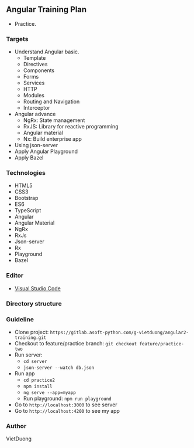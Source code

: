 ## Angular Training Plan
- Practice.

### Targets

- Understand Angular basic.
  - Template
  - Directives
  - Components
  - Forms
  - Services
  - HTTP
  - Modules
  - Routing and Navigation
  - Interceptor
- Angular advance
  - NgRx: State management
  - RxJS: Library for reactive programming
  - Angular material
  - Nx: Build enterprise app
- Using json-server
- Apply Angular Playground
- Apply Bazel

### Technologies

- HTML5
- CSS3
- Bootstrap
- ES6
- TypeScript
- Angular
- Angular Material
- NgRx
- RxJs
- Json-server
- Rx
- Playground
- Bazel

### Editor

- [Visual Studio Code](https://code.visualstudio.com/)


### Directory structure


### Guideline
- Clone project: `https://gitlab.asoft-python.com/g-vietduong/angular2-training.git`
- Checkout to feature/practice branch: `git checkout feature/practice-two`
- Run server: 
  - `cd server`
  - `json-server --watch db.json`
- Run app
  - `cd practice2`
  - `npm install`
  - `ng serve --app=myapp`
  - Run playground: `npm run playground`
- Go to `http://localhost:3000` to see server
- Go to `http://localhost:4200` to see my app

### Author
VietDuong
